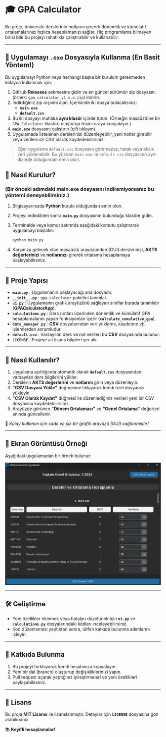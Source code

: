 # 🎓 GPA Calculator

Bu proje, üniversite derslerinin notlarını girerek dönemlik ve kümülatif ortalamalarınızı hızlıca hesaplamanızı sağlar. Hiç programlama bilmeyen birisi bile bu projeyi rahatlıkla çalıştırabilir ve kullanabilir.  

---

## 🚀 Uygulamayı `.exe` Dosyasıyla Kullanma (En Basit Yöntem!)

Bu uygulamayı Python veya herhangi başka bir kurulum gerekmeden kolayca kullanmak için:

1. GitHub **Releases** sekmesine gidin ve en güncel sürümün zip dosyasını (örnek: `gpa_calculator_v1.x.x.zip`) indirin.
2. İndirdiğiniz zip arşivini açın. İçerisinde iki dosya bulacaksınız:  
   - **`main.exe`**  
   - **`default.csv`**  
3. Bu iki dosyayı mutlaka **aynı klasör** içinde tutun. (Örneğin masaüstüne bir `GPA-Calculator` klasörü oluşturup ikisini oraya kopyalayın.)
4. **`main.exe`** dosyasını çalıştırın (çift tıklayın).  
5. Uygulamada listelenen derslerinizi düzenleyebilir, yeni notlar girebilir veya verilerinizi CSV olarak kaydedebilirsiniz.

> Eğer uygulama `default.csv` dosyasını göremezse, hatalı veya eksik veri yüklenebilir. Bu yüzden `main.exe` ile `default.csv` dosyasının aynı dizinde olduğundan emin olun.

## 🚀 Nasıl Kurulur?
### (Bir önceki adımdaki main.exe dosyasını indiremiyorsanız bu yöntemi deneyebilirsiniz.)

1. Bilgisayarınızda **Python** kurulu olduğundan emin olun.
2. Projeyi indirdikten sonra **`main.py`** dosyasının bulunduğu klasöre gidin.
3. Terminalde veya komut satırında aşağıdaki komutu çalıştırarak uygulamayı başlatın:

    ```bash
    python main.py
    ```

4. Karşınıza gelecek olan masaüstü arayüzünden (GUI) derslerinizi, **AKTS değerlerinizi** ve **notlarınızı** girerek ortalama hesaplamaya başlayabilirsiniz.

---

## 📂 Proje Yapısı

- **`main.py`** : Uygulamanın başlayacağı ana dosyadır.
- **`__init__.py`** : `gpa_calculator` paketini tanımlar.
- **`ui.py`** : Uygulamanın grafik arayüzünü sağlayan sınıflar burada tanımlıdır (**GPACalculatorApp**).
- **`calculations.py`** : Ders notları üzerinden dönemlik ve kümülatif GPA hesaplamalarını yapan fonksiyonları içerir (**`calculate_cumulative_gpa`**).
- **`data_manager.py`** : **CSV** dosyalarından veri yükleme, kaydetme vb. işlemlerden sorumludur.
- **`default.csv`** : Varsayılan ders ve not verileri bu **CSV** dosyasında bulunur.
- **`LICENSE`** : Projeye ait lisans bilgileri yer alır.

---

## 🎯 Nasıl Kullanılır?

1. Uygulama açıldığında otomatik olarak **`default.csv`** dosyasından varsayılan ders bilgilerini yükler.
2. Derslerin **AKTS değerlerini** ve **notlarını** girin veya düzenleyin.
3. **"CSV Dosyası Yükle"** düğmesine tıklayarak kendi özel dosyanızı yükleyin.
4. **"CSV Olarak Kaydet"** düğmesi ile düzenlediğiniz verileri yeni bir CSV dosyasına kaydedebilirsiniz.
5. Arayüzde görünen **"Dönem Ortalaması"** ve **"Genel Ortalama"** değerleri anında güncellenir.

📌 *Kolay kullanım için sade ve şık bir grafik arayüzü (GUI) sağlanmıştır!*

---

## 📸 Ekran Görüntüsü Örneği

Aşağıdaki uygulamadan bir örnek bulunur:

![Ekran Görüntüsü](/images/screenshot.png)

---

## 🛠 Geliştirme

- Yeni özellikler eklemek veya hataları düzeltmek için **`ui.py`** ve **`calculations.py`** dosyalarındaki kodları inceleyebilirsiniz.
- Kod düzenlemesi yaptıktan sonra, lütfen katkıda bulunma adımlarını izleyin.

---

## 🤝 Katkıda Bulunma

1. Bu projeyi forklayarak kendi hesabınıza kopyalayın.
2. Yeni bir dal (branch) oluşturup değişikliklerinizi yapın.
3. Pull request açarak yaptığınız iyileştirmeleri ve yeni özellikleri paylaşabilirsiniz.

---

## 📜 Lisans

Bu proje **MIT Lisansı** ile lisanslanmıştır. Detaylar için **`LICENSE`** dosyasına göz atabilirsiniz.

📚 **Keyifli hesaplamalar!**

